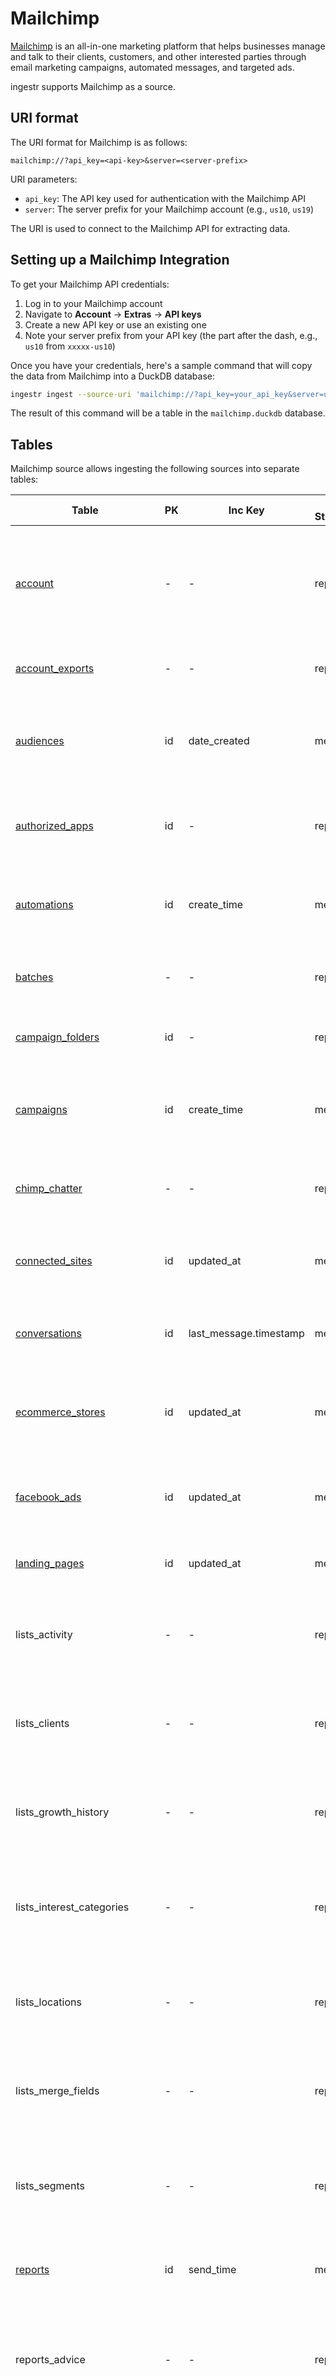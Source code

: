 # Mailchimp

[Mailchimp](https://mailchimp.com/) is an all-in-one marketing platform that helps businesses manage and talk to their clients, customers, and other interested parties through email marketing campaigns, automated messages, and targeted ads.

ingestr supports Mailchimp as a source.

## URI format

The URI format for Mailchimp is as follows:

```plaintext
mailchimp://?api_key=<api-key>&server=<server-prefix>
```

URI parameters:

- `api_key`: The API key used for authentication with the Mailchimp API
- `server`: The server prefix for your Mailchimp account (e.g., `us10`, `us19`)

The URI is used to connect to the Mailchimp API for extracting data.

## Setting up a Mailchimp Integration

To get your Mailchimp API credentials:

1. Log in to your Mailchimp account
2. Navigate to **Account** → **Extras** → **API keys**
3. Create a new API key or use an existing one
4. Note your server prefix from your API key (the part after the dash, e.g., `us10` from `xxxxx-us10`)

Once you have your credentials, here's a sample command that will copy the data from Mailchimp into a DuckDB database:

```sh
ingestr ingest --source-uri 'mailchimp://?api_key=your_api_key&server=us10' --source-table 'campaigns' --dest-uri duckdb:///mailchimp.duckdb --dest-table 'mailchimp.campaigns'
```

The result of this command will be a table in the `mailchimp.duckdb` database.

## Tables

Mailchimp source allows ingesting the following sources into separate tables:

| Table | PK | Inc Key | Inc Strategy | Details |
| ----- | -- | ------- | ------------ | ------- |
| [account](https://mailchimp.com/developer/marketing/api/root/) | - | - | replace | Retrieves account information including company details, account tier, and contact information. |
| [account_exports](https://mailchimp.com/developer/marketing/api/account-exports/) | - | - | replace | Retrieves account export information. |
| [audiences](https://mailchimp.com/developer/marketing/api/lists/) | id | date_created | merge | Retrieves audience (list) information including subscriber counts and list settings. |
| [authorized_apps](https://mailchimp.com/developer/marketing/api/authorized-apps/) | id | - | replace | Retrieves third-party applications authorized to access your account. |
| [automations](https://mailchimp.com/developer/marketing/api/automations/) | id | create_time | merge | Retrieves automated email workflows and their configurations. |
| [batches](https://mailchimp.com/developer/marketing/api/batches/) | - | - | replace | Retrieves batch operation status and results. |
| [campaign_folders](https://mailchimp.com/developer/marketing/api/campaign-folders/) | id | - | replace | Retrieves folders used to organize campaigns. |
| [campaigns](https://mailchimp.com/developer/marketing/api/campaigns/) | id | create_time | merge | Retrieves email campaigns including their content, settings, and metadata. |
| [chimp_chatter](https://mailchimp.com/developer/marketing/api/activity-feed/) | - | - | replace | Retrieves recent activity feed from your Mailchimp account. |
| [connected_sites](https://mailchimp.com/developer/marketing/api/connected-sites/) | id | updated_at | merge | Retrieves websites connected to your Mailchimp account. |
| [conversations](https://mailchimp.com/developer/marketing/api/conversations/) | id | last_message.timestamp | merge | Retrieves conversation threads from connected channels. |
| [ecommerce_stores](https://mailchimp.com/developer/marketing/api/ecommerce-stores/) | id | updated_at | merge | Retrieves e-commerce store information including products and orders. |
| [facebook_ads](https://mailchimp.com/developer/marketing/api/facebook-ads/) | id | updated_at | merge | Retrieves Facebook ad campaigns managed through Mailchimp. |
| [landing_pages](https://mailchimp.com/developer/marketing/api/landing-pages/) | id | updated_at | merge | Retrieves landing pages created in Mailchimp. |
| lists_activity | - | - | replace | Retrieves recent activity for list members. Includes `audiences_id` reference. |
| lists_clients | - | - | replace | Retrieves email clients used by list members. Includes `audiences_id` reference. |
| lists_growth_history | - | - | replace | Retrieves historical growth data for the list. Includes `audiences_id` reference. |
| lists_interest_categories | - | - | replace | Retrieves interest categories (groups) for the list. Includes `audiences_id` reference. |
| lists_locations | - | - | replace | Retrieves geographic locations of list members. Includes `audiences_id` reference. |
| lists_merge_fields | - | - | replace | Retrieves custom merge fields defined for the list. Includes `audiences_id` reference. |
| lists_segments | - | - | replace | Retrieves segments (filtered subsets) of the list. Includes `audiences_id` reference. |
| [reports](https://mailchimp.com/developer/marketing/api/reports/) | id | send_time | merge | Retrieves campaign performance reports and analytics. |
| reports_advice | - | - | replace | Retrieves feedback and suggestions for improving campaign performance. Includes `reports_id` reference. |
| reports_domain_performance | - | - | replace | Retrieves email performance broken down by email domain. Includes `reports_id` reference. |
| reports_locations | - | - | replace | Retrieves geographic location data for campaign opens. Includes `reports_id` reference. |
| reports_sent_to | - | - | replace | Retrieves list of recipients who were sent the campaign. Includes `reports_id` reference. |
| reports_sub_reports | - | - | replace | Retrieves sub-reports for A/B test campaigns. Includes `reports_id` reference. |
| reports_unsubscribed | - | - | replace | Retrieves list of members who unsubscribed from the campaign. Includes `reports_id` reference. |

Use these as `--source-table` parameter in the `ingestr ingest` command.

## Examples

### Ingesting Campaign Data

```sh
ingestr ingest \
  --source-uri 'mailchimp://?api_key=your_api_key&server=us10' \
  --source-table 'campaigns' \
  --dest-uri duckdb:///mailchimp.duckdb \
  --dest-table 'mailchimp.campaigns'
```



The `reports_advice` table will include a `reports_id` column that references the parent campaign report.


The `lists_segments` table will include an `audiences_id` column that references the parent audience/list.

## Notes

> [!NOTE]
> Nested resources (e.g., `reports_advice`, `lists_segments`) automatically include a reference to their parent resource through an ID column (`reports_id` or `audiences_id`).

